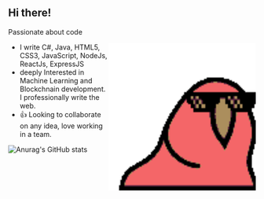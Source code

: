 ## Hi there!
<p> Passionate about code </p>
<img style="margin-leftt:100px" align="right" alt="GIF" src="https://github.com/karma9874/karma9874/blob/master/assets/congapartyparrot.gif?raw=1" width="300vw" />

- I write C#, Java, HTML5, CSS3, JavaScript, NodeJs, ReactJs, ExpressJS
- deeply Interested in Machine Learning and Blockchnain development. I professionally write the web.
- :+1: Looking to collaborate on any idea, love working in a team.

![Anurag's GitHub stats](https://github-readme-stats.vercel.app/api?username=stephen-ehiabhi&count_private=true)
